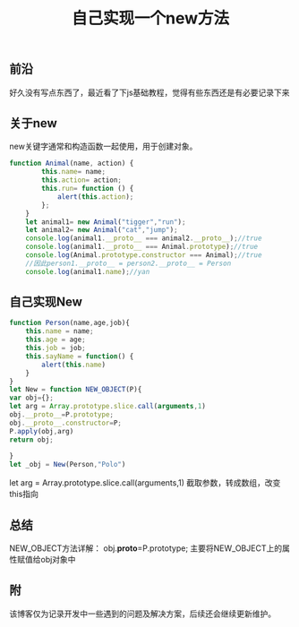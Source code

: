 ﻿---
title: 自己实现一个new方法
---
## 前沿
好久没有写点东西了，最近看了下js基础教程，觉得有些东西还是有必要记录下来
## 关于new
new关键字通常和构造函数一起使用，用于创建对象。
```javascript 
function Animal(name, action) {
        this.name= name;
        this.action= action;
        this.run= function () {
            alert(this.action);
        };
    }
    let animal1= new Animal("tigger","run");
    let animal2= new Animal("cat","jump");
    console.log(animal1.__proto__ === animal2.__proto__);//true
    console.log(animal1.__proto__ === Animal.prototype);//true
    console.log(Animal.prototype.constructor === Animal);//true
    //因此person1.__proto__ = person2.__proto__ = Person
    console.log(animal1.name);//yan
```
## 自己实现New
```javascript 
function Person(name,age,job){
	this.name = name;
	this.age = age;
	this.job = job;
	this.sayName = function() {
		alert(this.name)
	}
}
let New = function NEW_OBJECT(P){
var obj={};
let arg = Array.prototype.slice.call(arguments,1)
obj.__proto__=P.prototype;
obj.__proto__.constructor=P;
P.apply(obj,arg)
return obj;
 
}
let _obj = New(Person,"Polo")
```

let arg = Array.prototype.slice.call(arguments,1)
截取参数，转成数组，改变this指向

## 总结
NEW_OBJECT方法详解：
obj.__proto__=P.prototype; 主要将NEW_OBJECT上的属性赋值给obj对象中
## 附
该博客仅为记录开发中一些遇到的问题及解决方案，后续还会继续更新维护。

